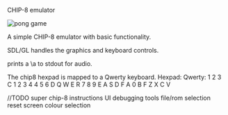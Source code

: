 CHIP-8 emulator

![pong game](http://i.imgur.com/qZHG5eu.png)

A simple CHIP-8 emulator with basic functionality.

SDL/GL handles the graphics and keyboard controls.

prints a \a to stdout for audio.

The chip8 hexpad is mapped to a Qwerty keyboard.
Hexpad:   Qwerty:
1 2 3 C   1 2 3 4
4 5 6 D   Q W E R
7 8 9 E   A S D F
A 0 B F   Z X C V

//TODO
super chip-8 instructions
UI 
debugging tools
file/rom selection
reset
screen colour selection 
